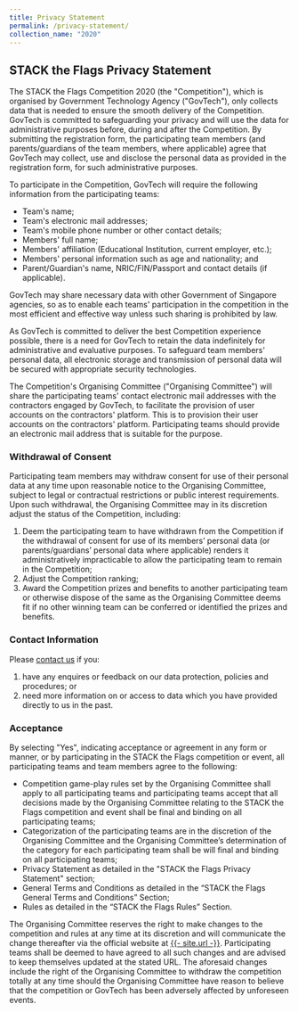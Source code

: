 ```yaml
---
title: Privacy Statement
permalink: /privacy-statement/
collection_name: "2020"
---
```


## STACK the Flags Privacy Statement

The STACK the Flags Competition 2020 (the "Competition"), which is organised by Government Technology Agency ("GovTech"), only collects data that is needed to ensure the smooth delivery of the Competition. 
GovTech is committed to safeguarding your privacy and will use the data for administrative purposes before, during and after the Competition. 
By submitting the registration form, the participating team members (and parents/guardians of the team members, where applicable) agree that GovTech may collect, use and disclose the personal data as provided in the registration form, for such administrative purposes. 

To participate in the Competition, GovTech will require the following information from the participating teams:

* Team's name;
* Team's electronic mail addresses;
* Team's mobile phone number or other contact details;
* Members' full name;
* Members' affiliation (Educational Institution, current employer, etc.);
* Members' personal information such as age and nationality; and
* Parent/Guardian's name, NRIC/FIN/Passport and contact details (if applicable).

GovTech may share necessary data with other Government of Singapore agencies, so as to enable each teams' participation in the competition in the most efficient and effective way unless such sharing is prohibited by law.

As GovTech is committed to deliver the best Competition experience possible, there is a need for GovTech to retain the data indefinitely for administrative and evaluative purposes. 
To safeguard team members' personal data, all electronic storage and transmission of personal data will be secured with appropriate security technologies.

The Competition's Organising Committee ("Organising Committee") will share the participating teams' contact electronic mail addresses with the contractors engaged by GovTech, to facilitate the provision of user accounts on the contractors' platform. 
This is to provision their user accounts on the contractors' platform. 
Participating teams should provide an electronic mail address that is suitable for the purpose.

### Withdrawal of Consent

Participating team members may withdraw consent for use of their personal data at any time upon reasonable notice to the Organising Committee, subject to legal or contractual restrictions or public interest requirements. 
Upon such withdrawal, the Organising Committee may in its discretion adjust the status of the Competition, including:

1. Deem the participating team to have withdrawn from the Competition if the withdrawal of consent for use of its members’ personal data (or parents/guardians’ personal data where applicable) renders it administratively impracticable to allow the participating team to remain in the Competition;
2. Adjust the Competition ranking;
3. Award the Competition prizes and benefits to another participating team or otherwise dispose of the same as the Organising Committee deems fit if no other winning team can be conferred or identified the prizes and benefits.

### Contact Information

Please [contact us](/contact-us/) if you:

1. have any enquires or feedback on our data protection, policies and procedures; or
2. need more information on or access to data which you have provided directly to us in the past.

### Acceptance

By selecting "Yes", indicating acceptance or agreement in any form or manner, or by participating in the STACK the Flags competition or event, all participating teams and team members agree to the following:

* Competition game-play rules set by the Organising Committee shall apply to all participating teams and participating teams accept that all decisions made by the Organising Committee relating to the STACK the Flags competition and event shall be final and binding on all participating teams;
* Categorization of the participating teams are in the discretion of the Organising Committee and the Organising Committee’s determination of the category for each participating team shall be will final and binding on all participating teams;
* Privacy Statement as detailed in the "STACK the Flags Privacy Statement" section; 
* General Terms and Conditions as detailed in the “STACK the Flags General Terms and Conditions” Section;
* Rules as detailed in the “STACK the Flags Rules” Section.

The Organising Committee reserves the right to make changes to the competition and rules at any time at its discretion and will communicate the change thereafter via the official website at [{{- site.url -}}](/). 
Participating teams shall be deemed to have agreed to all such changes and are advised to keep themselves updated at the stated URL. 
The aforesaid changes include the right of the Organising Committee to withdraw the competition totally at any time should the Organising Committee have reason to believe that the competition or GovTech has been adversely affected by unforeseen events.
